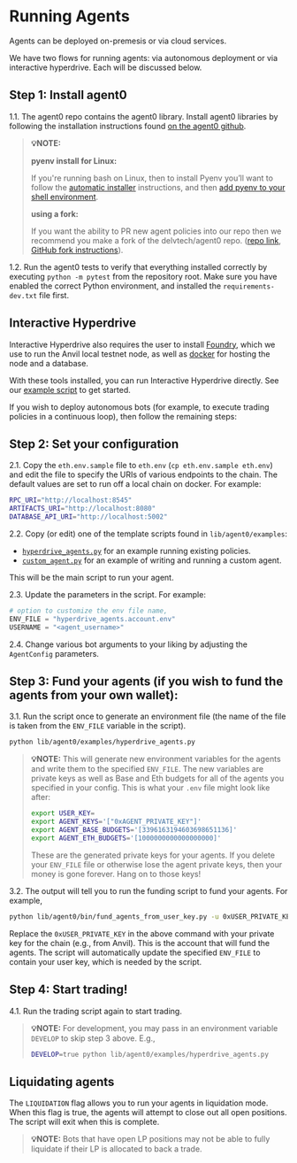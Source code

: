 # Running Agents

Agents can be deployed on-premesis or via cloud services.

We have two flows for running agents: via autonomous deployment or via interactive hyperdrive.
Each will be discussed below.

## Step 1: Install agent0

1.1.
The agent0 repo contains the agent0 library.
Install agent0 libraries by following the installation instructions found [on the agent0 github](https://github.com/delvtech/agent0/blob/main/INSTALL.md).

> **💡NOTE:**
> 
> **pyenv install for Linux:**
> 
> If you're running bash on Linux, then to install Pyenv you’ll want to follow the [automatic installer](https://github.com/pyenv/pyenv#automatic-installer) instructions, and then [add pyenv to your shell environment](https://github.com/pyenv/pyenv#set-up-your-shell-environment-for-pyenv).
> 
> **using a fork:**
> 
> If you want the ability to PR new agent policies into our repo then we recommend you make a fork of the delvtech/agent0 repo.
> ([repo link](https://github.com/delvtech/agent0), [GitHub fork instructions](https://docs.github.com/en/get-started/quickstart/fork-a-repo?tool=webui&platform=mac)).

1.2.
Run the agent0 tests to verify that everything installed correctly by executing `python -m pytest` from the repository root. Make sure you have enabled the correct Python environment, and installed the `requirements-dev.txt` file first.

## Interactive Hyperdrive

Interactive Hyperdrive also requires the user to install [Foundry](https://book.getfoundry.sh/getting-started/installation), which we use to run the Anvil local testnet node, as well as [docker](https://docs.docker.com/engine/install/) for hosting the node and a database.

With these tools installed, you can run Interactive Hyperdrive directly. See our [example script](https://github.com/delvtech/agent0/blob/main/lib/agent0/examples/interactive_hyperdrive_example.py) to get started.

If you wish to deploy autonomous bots (for example, to execute trading policies in a continuous loop), then follow the remaining steps:

## Step 2: Set your configuration

2.1.
Copy the `eth.env.sample` file to `eth.env` (`cp eth.env.sample eth.env`) and edit the file to specify the URIs of various endpoints to the chain.
The default values are set to run off a local chain on docker.
For example:

```bash
RPC_URI="http://localhost:8545"
ARTIFACTS_URI="http://localhost:8080"
DATABASE_API_URI="http://localhost:5002"
```

2.2.
Copy (or edit) one of the template scripts found in `lib/agent0/examples`:

- [`hyperdrive_agents.py`](https://github.com/delvtech/agent0/blob/main/lib/agent0/examples/hyperdrive_agents.py) for an example running existing policies.
- [`custom_agent.py`](https://github.com/delvtech/agent0/blob/main/lib/agent0/examples/custom_agent.py) for an example of writing and running a custom agent.

This will be the main script to run your agent.

2.3.
Update the parameters in the script. For example:

```python
# option to customize the env file name,
ENV_FILE = "hyperdrive_agents.account.env"
USERNAME = "<agent_username>"
```

2.4.
Change various bot arguments to your liking by adjusting the `AgentConfig` parameters.

## Step 3: Fund your agents (if you wish to fund the agents from your own wallet):

3.1.
Run the script once to generate an environment file (the name of the file is taken from the `ENV_FILE` variable in the script).

```bash
python lib/agent0/examples/hyperdrive_agents.py
```

> **💡NOTE:**
> This will generate new environment variables for the agents and write them to the specified `ENV_FILE`.
> The new variables are private keys as well as Base and Eth budgets for all of the agents you specified in your config.
> This is what your `.env` file might look like after:
>
> ```bash
> export USER_KEY=
> export AGENT_KEYS='["0xAGENT_PRIVATE_KEY"]'
> export AGENT_BASE_BUDGETS='[3396163194603698651136]'
> export AGENT_ETH_BUDGETS='[1000000000000000000]'
> ```
>
> These are the generated private keys for your agents. If you delete your `ENV_FILE` file or otherwise lose the agent private keys, then your money is gone forever.
> Hang on to those keys!
>

3.2. The output will tell you to run the funding script to fund your agents. For example,

```bash
python lib/agent0/bin/fund_agents_from_user_key.py -u 0xUSER_PRIVATE_KEY -f example_agents.accounts.env
```

Replace the `0xUSER_PRIVATE_KEY` in the above command with your private key for the chain (e.g., from Anvil).
This is the account that will fund the agents.
The script will automatically update the specified `ENV_FILE` to contain your user key, which is needed by the script.

## Step 4: Start trading!

4.1. Run the trading script again to start trading.

> **💡NOTE:**
> For development, you may pass in an environment variable `DEVELOP` to skip step 3 above. E.g.,
> 
> ```bash
> DEVELOP=true python lib/agent0/examples/hyperdrive_agents.py
> ```
> 

## Liquidating agents

The `LIQUIDATION` flag allows you to run your agents in liquidation mode.
When this flag is true, the agents will attempt to close out all open positions.
The script will exit when this is complete.

> **💡NOTE:**
> Bots that have open LP positions may not be able to fully liquidate if their LP is allocated to back a trade.
